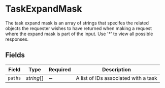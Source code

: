 # TaskExpandMask

 The task expand mask is an array of strings that specifes the related objects the requester wishes to have returned when making a request where the expand mask is part of the input. Use '*' to view all possible responses.



## Fields

| Field                                  | Type                                   | Required                               | Description                            |
| -------------------------------------- | -------------------------------------- | -------------------------------------- | -------------------------------------- |
| `paths`                                | *string*[]                             | :heavy_minus_sign:                     |  A list of IDs associated with a task<br/> |